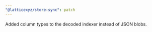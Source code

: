 ```yaml
---
"@latticexyz/store-sync": patch
---
```


Added column types to the decoded indexer instead of JSON blobs.
